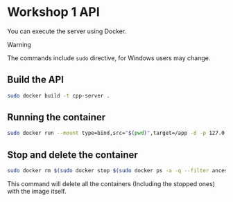 # Workshop 1 API

You can execute the server using Docker.

> [!WARNING]
> The commands include `sudo` directive, for Windows users may change.

## Build the API

```bash
sudo docker build -t cpp-server .
```

## Running the container

```bash
sudo docker run --mount type=bind,src="$(pwd)",target=/app -d -p 127.0.0.1:3000:3000 cpp-server
```

## Stop and delete the container

```bash
sudo docker rm $(sudo docker stop $(sudo docker ps -a -q --filter ancestor=cpp-server --format="{{.ID}}"))
```

This command will delete all the containers (Including the stopped ones) with the image itself.
